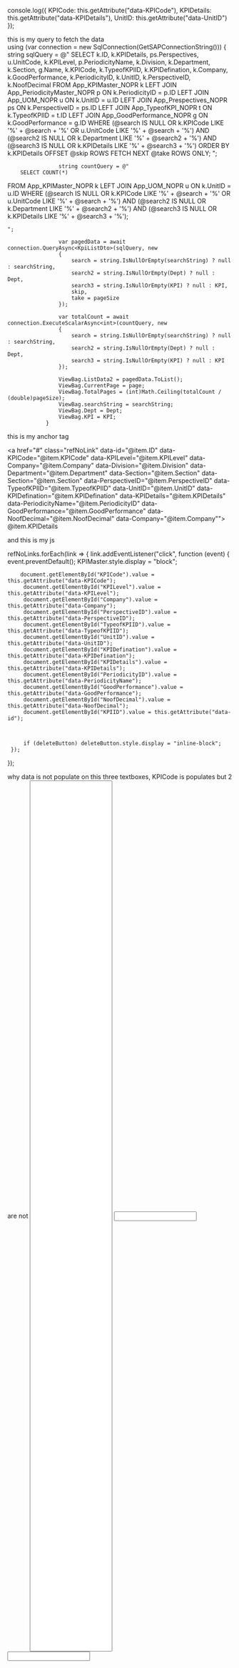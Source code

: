 console.log({
  KPICode: this.getAttribute("data-KPICode"),
  KPIDetails: this.getAttribute("data-KPIDetails"),
  UnitID: this.getAttribute("data-UnitID")
});




this is my query to fetch the data              
   using (var connection = new SqlConnection(GetSAPConnectionString()))
                {
                    string sqlQuery = @"
        SELECT 
    k.ID,
    k.KPIDetails,
    ps.Perspectives,
    u.UnitCode,
    k.KPILevel,
    p.PeriodicityName,
    k.Division,
    k.Department,
    k.Section,
    g.Name,
    k.KPICode,
    k.TypeofKPIID,
    k.KPIDefination,
    k.Company,
    k.GoodPerformance,
    k.PeriodicityID,
    k.UnitID,
    k.PerspectiveID,
    k.NoofDecimal
FROM App_KPIMaster_NOPR k
LEFT JOIN App_PeriodicityMaster_NOPR p ON k.PeriodicityID = p.ID
LEFT JOIN App_UOM_NOPR u ON k.UnitID = u.ID
LEFT JOIN App_Prespectives_NOPR ps ON k.PerspectiveID = ps.ID
LEFT JOIN App_TypeofKPI_NOPR t ON k.TypeofKPIID = t.ID
LEFT JOIN App_GoodPerformance_NOPR g ON k.GoodPerformance = g.ID
WHERE
    (@search IS NULL OR k.KPICode LIKE '%' + @search + '%' OR u.UnitCode LIKE '%' + @search + '%')
AND (@search2 IS NULL OR k.Department LIKE '%' + @search2 + '%')
AND (@search3 IS NULL OR k.KPIDetails LIKE '%' + @search3 + '%')
ORDER BY k.KPIDetails
OFFSET @skip ROWS FETCH NEXT @take ROWS ONLY;
    ";

                    string countQuery = @"
        SELECT COUNT(*) 
FROM App_KPIMaster_NOPR k
LEFT JOIN App_UOM_NOPR u ON k.UnitID = u.ID
WHERE
    (@search IS NULL OR k.KPICode LIKE '%' + @search + '%' OR u.UnitCode LIKE '%' + @search + '%')
AND (@search2 IS NULL OR k.Department LIKE '%' + @search2 + '%')
AND (@search3 IS NULL OR k.KPIDetails LIKE '%' + @search3 + '%');

    ";

                    var pagedData = await connection.QueryAsync<KpiListDto>(sqlQuery, new
                    {
                        search = string.IsNullOrEmpty(searchString) ? null : searchString,
                        search2 = string.IsNullOrEmpty(Dept) ? null : Dept,
                        search3 = string.IsNullOrEmpty(KPI) ? null : KPI,
                        skip,
                        take = pageSize
                    });

                    var totalCount = await connection.ExecuteScalarAsync<int>(countQuery, new
                    {
                        search = string.IsNullOrEmpty(searchString) ? null : searchString,
                        search2 = string.IsNullOrEmpty(Dept) ? null : Dept,
                        search3 = string.IsNullOrEmpty(KPI) ? null : KPI
                    });

                    ViewBag.ListData2 = pagedData.ToList();
                    ViewBag.CurrentPage = page;
                    ViewBag.TotalPages = (int)Math.Ceiling(totalCount / (double)pageSize);
                    ViewBag.searchString = searchString;
                    ViewBag.Dept = Dept;
                    ViewBag.KPI = KPI;
                }

this is my anchor tag

   <a href="#"
   class="refNoLink"
   data-id="@item.ID"
   data-KPICode="@item.KPICode"
   data-KPILevel="@item.KPILevel"
   data-Company="@item.Company"
   data-Division="@item.Division"
   data-Department="@item.Department"
   data-Section="@item.Section"
   data-Section="@item.Section"
   data-PerspectiveID="@item.PerspectiveID"
   data-TypeofKPIID="@item.TypeofKPIID"
   data-UnitID="@item.UnitID"
   data-KPIDefination="@item.KPIDefination"
   data-KPIDetails="@item.KPIDetails"
   data-PeriodicityName="@item.PeriodicityID"
   data-GoodPerformance="@item.GoodPerformance"
   data-NoofDecimal="@item.NoofDecimal"
data-Company="@item.Company"">
   @item.KPIDetails
</a>

and this is my js 

 refNoLinks.forEach(link => {
     link.addEventListener("click", function (event) {
         event.preventDefault();
         KPIMaster.style.display = "block";


        document.getElementById("KPICode").value = this.getAttribute("data-KPICode");
         document.getElementById("KPILevel").value = this.getAttribute("data-KPILevel");
         document.getElementById("Company").value = this.getAttribute("data-Company");
         document.getElementById("PerspectiveID").value = this.getAttribute("data-PerspectiveID");
         document.getElementById("TypeofKPIID").value = this.getAttribute("data-TypeofKPIID");
         document.getElementById("UnitID").value = this.getAttribute("data-UnitID");
         document.getElementById("KPIDefination").value = this.getAttribute("data-KPIDefination");
         document.getElementById("KPIDetails").value = this.getAttribute("data-KPIDetails");
         document.getElementById("PeriodicityID").value = this.getAttribute("data-PeriodicityName");
         document.getElementById("GoodPerformance").value = this.getAttribute("data-GoodPerformance");
         document.getElementById("NoofDecimal").value = this.getAttribute("data-NoofDecimal");
         document.getElementById("KPIID").value = this.getAttribute("data-id");

         

         if (deleteButton) deleteButton.style.display = "inline-block";
     });
 });

why data is not populate on this three textboxes, KPICode is populates but 2 are not 
 <input asp-for="KPIDetails" class="form-control form-control-sm" autocomplete="off" id="KPIDetails" name="KPIDetails" style="height:50%;" readonly/>
<input asp-for="UnitID"  class="form-control form-control-sm col-sm-2" id="UnitID" name="UnitID" autocomplete="off" readonly>
<input class="form-control form-control-sm" id="KPICode" autocomplete="off" readonly>
